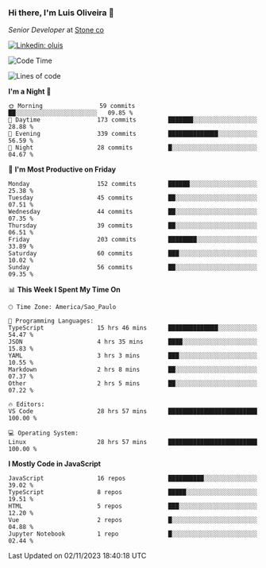 ### Hi there, I'm Luis Oliveira 👋
*Senior Developer* at [Stone co](https://www.stone.com.br)  

[![Linkedin: oluis](https://img.shields.io/badge/-ooluis-blue?style=flat-square&logo=Linkedin&logoColor=white&link=https://www.linkedin.com/in/ooluis)](https://www.linkedin.com/in/ooluis/)

<!--START_SECTION:waka-->
![Code Time](http://img.shields.io/badge/Code%20Time-3%2C530%20hrs%2050%20mins-blue)

![Lines of code](https://img.shields.io/badge/From%20Hello%20World%20I%27ve%20Written-355.2%20thousand%20lines%20of%20code-blue)

**I'm a Night 🦉** 

```text
🌞 Morning                59 commits          ██░░░░░░░░░░░░░░░░░░░░░░░   09.85 % 
🌆 Daytime                173 commits         ███████░░░░░░░░░░░░░░░░░░   28.88 % 
🌃 Evening                339 commits         ██████████████░░░░░░░░░░░   56.59 % 
🌙 Night                  28 commits          █░░░░░░░░░░░░░░░░░░░░░░░░   04.67 % 
```
📅 **I'm Most Productive on Friday** 

```text
Monday                   152 commits         ██████░░░░░░░░░░░░░░░░░░░   25.38 % 
Tuesday                  45 commits          ██░░░░░░░░░░░░░░░░░░░░░░░   07.51 % 
Wednesday                44 commits          ██░░░░░░░░░░░░░░░░░░░░░░░   07.35 % 
Thursday                 39 commits          ██░░░░░░░░░░░░░░░░░░░░░░░   06.51 % 
Friday                   203 commits         ████████░░░░░░░░░░░░░░░░░   33.89 % 
Saturday                 60 commits          ███░░░░░░░░░░░░░░░░░░░░░░   10.02 % 
Sunday                   56 commits          ██░░░░░░░░░░░░░░░░░░░░░░░   09.35 % 
```


📊 **This Week I Spent My Time On** 

```text
🕑︎ Time Zone: America/Sao_Paulo

💬 Programming Languages: 
TypeScript               15 hrs 46 mins      ██████████████░░░░░░░░░░░   54.47 % 
JSON                     4 hrs 35 mins       ████░░░░░░░░░░░░░░░░░░░░░   15.83 % 
YAML                     3 hrs 3 mins        ███░░░░░░░░░░░░░░░░░░░░░░   10.55 % 
Markdown                 2 hrs 8 mins        ██░░░░░░░░░░░░░░░░░░░░░░░   07.37 % 
Other                    2 hrs 5 mins        ██░░░░░░░░░░░░░░░░░░░░░░░   07.22 % 

🔥 Editors: 
VS Code                  28 hrs 57 mins      █████████████████████████   100.00 % 

💻 Operating System: 
Linux                    28 hrs 57 mins      █████████████████████████   100.00 % 
```

**I Mostly Code in JavaScript** 

```text
JavaScript               16 repos            ██████████░░░░░░░░░░░░░░░   39.02 % 
TypeScript               8 repos             █████░░░░░░░░░░░░░░░░░░░░   19.51 % 
HTML                     5 repos             ███░░░░░░░░░░░░░░░░░░░░░░   12.20 % 
Vue                      2 repos             █░░░░░░░░░░░░░░░░░░░░░░░░   04.88 % 
Jupyter Notebook         1 repo              █░░░░░░░░░░░░░░░░░░░░░░░░   02.44 % 
```




 Last Updated on 02/11/2023 18:40:18 UTC
<!--END_SECTION:waka-->
